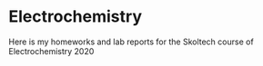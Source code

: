 # Electrochemistry
Here is my homeworks and lab reports for the Skoltech course of Electrochemistry 2020
